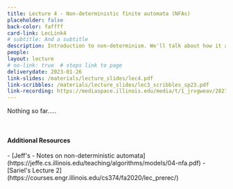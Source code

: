 ```yaml
---
title: Lecture 4 - Non-deterministic finite automata (NFAs)
placeholder: false
back-color: faffff
card-link: LecLink4
# subtitle: And a subtitle
description: Introduction to non-determinism. We'll talk about how it applies to automata and formalize NFA concepts/definitions.
people:
layout: lecture
# no-link: true  # stops link to page 
deliverydate: 2023-01-26
link-slides: /materials/lecture_slides/lec4.pdf
link-scribbles: /materials/lecture_slides/lec3_scribbles_sp23.pdf
link-recording: https://mediaspace.illinois.edu/media/t/1_jrvgweav/282723252
---
```


Nothing so far.....

&nbsp;
<h4>Additional Resources</h4>
- [Jeff's - Notes on non-deterministic automata](https://jeffe.cs.illinois.edu/teaching/algorithms/models/04-nfa.pdf)
- [Sariel's Lecture 2](https://courses.engr.illinois.edu/cs374/fa2020/lec_prerec/) 






